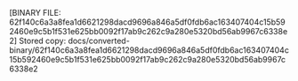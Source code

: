 [BINARY FILE: 62f140c6a3a8fea1d6621298dacd9696a846a5df0fdb6ac163407404c15b592460e9c5b1f531e625bb0092f17ab9c262c9a280e5320bd56ab9967c6338e2]
Stored copy: docs/converted-binary/62f140c6a3a8fea1d6621298dacd9696a846a5df0fdb6ac163407404c15b592460e9c5b1f531e625bb0092f17ab9c262c9a280e5320bd56ab9967c6338e2
